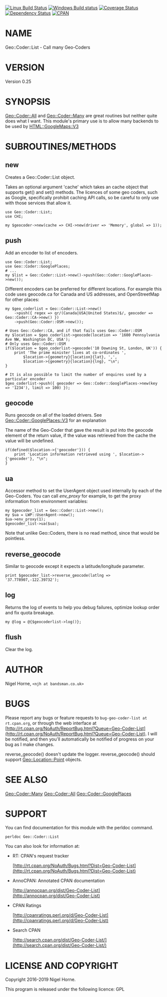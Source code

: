 [![Linux Build Status](https://travis-ci.org/nigelhorne/Geo-Coder-List.svg?branch=master)](https://travis-ci.org/nigelhorne/Geo-Coder-List)
[![Windows Build status](https://ci.appveyor.com/api/projects/status/naayd09612e10llw/branch/master?svg=true)](https://ci.appveyor.com/project/nigelhorne/geo-coder-list/branch/master)
[![Coverage Status](https://coveralls.io/repos/github/nigelhorne/Geo-Coder-List/badge.svg?branch=master)](https://coveralls.io/github/nigelhorne/Geo-Coder-List?branch=master)
[![Dependency Status](https://dependencyci.com/github/nigelhorne/Geo-Coder-List/badge)](https://dependencyci.com/github/nigelhorne/Geo-Coder-List)
[![CPAN](https://img.shields.io/cpan/v/Geo-Coder-List.svg)](http://search.cpan.org/~nhorne/Geo-Coder-List/)

# NAME

Geo::Coder::List - Call many Geo-Coders

# VERSION

Version 0.25

# SYNOPSIS

[Geo::Coder::All](https://metacpan.org/pod/Geo::Coder::All)
and
[Geo::Coder::Many](https://metacpan.org/pod/Geo::Coder::Many)
are great routines but neither quite does what I want.
This module's primary use is to allow many backends to be used by
[HTML::GoogleMaps::V3](https://metacpan.org/pod/HTML::GoogleMaps::V3)

# SUBROUTINES/METHODS

## new

Creates a Geo::Coder::List object.

Takes an optional argument 'cache' which takes an cache object that supports
get() and set() methods.
The licences of some geo coders,
such as Google,
specifically prohibit caching API calls,
so be careful to only use with those services that allow it.

    use Geo::Coder::List;
    use CHI;

    my $geocoder->new(cache => CHI->new(driver => 'Memory', global => 1));

## push

Add an encoder to list of encoders.

    use Geo::Coder::List;
    use Geo::Coder::GooglePlaces;
    # ...
    my $list = Geo::Coder::List->new()->push(Geo::Coder::GooglePlaces->new());

Different encoders can be preferred for different locations.
For example this code uses geocode.ca for Canada and US addresses,
and OpenStreetMap for other places:

    my $geo_coderlist = Geo::Coder::List->new()
        ->push({ regex => qr/(Canada|USA|United States)$/, geocoder => Geo::Coder::CA->new() })
        ->push(Geo::Coder::OSM->new());

    # Uses Geo::Coder::CA, and if that fails uses Geo::Coder::OSM
    my $location = $geo_coderlist->geocode(location => '1600 Pennsylvania Ave NW, Washington DC, USA');
    # Only uses Geo::Coder::OSM
    if($location = $geo_coderlist->geocode('10 Downing St, London, UK')) {
        print 'The prime minister lives at co-ordinates ',
            $location->{geometry}{location}{lat}, ',',
            $location->{geometry}{location}{lng}, "\n";
    }

    # It is also possible to limit the number of enquires used by a particular encoder
    $geo_coderlist->push({ geocoder => Geo::Coder::GooglePlaces->new(key => '1234'), limit => 100) });

## geocode

Runs geocode on all of the loaded drivers.
See [Geo::Coder::GooglePlaces::V3](https://metacpan.org/pod/Geo::Coder::GooglePlaces::V3) for an explanation

The name of the Geo-Coder that gave the result is put into the geocode element of the
return value, if the value was retrieved from the cache the value will be undefined.

    if(defined($location->{'geocoder'})) {
        print 'Location information retrieved using ', $location->{'geocoder'}, "\n";
    }

## ua

Accessor method to set the UserAgent object used internally by each of the Geo-Coders. You
can call _env\_proxy_ for example, to get the proxy information from
environment variables:

    my $geocoder_list = Geo::Coder::List->new();
    my $ua = LWP::UserAgent->new();
    $ua->env_proxy(1);
    $geocoder_list->ua($ua);

Note that unlike Geo::Coders, there is no read method, since that would be pointless.

## reverse\_geocode

Similar to geocode except it expects a latitude/longitude parameter.

    print $geocoder_list->reverse_geocode(latlng => '37.778907,-122.39732');

## log

Returns the log of events to help you debug failures,
optimize lookup order and fix quota breakage.

    my @log = @{$geocoderlist->log()};

## flush

Clear the log.

# AUTHOR

Nigel Horne, `<njh at bandsman.co.uk>`

# BUGS

Please report any bugs or feature requests to `bug-geo-coder-list at rt.cpan.org`,
or through the web interface at
[http://rt.cpan.org/NoAuth/ReportBug.html?Queue=Geo-Coder-List](http://rt.cpan.org/NoAuth/ReportBug.html?Queue=Geo-Coder-List).
I will be notified, and then you'll
automatically be notified of progress on your bug as I make changes.

reverse\_geocode() doesn't update the logger.
reverse\_geocode() should support [Geo::Location::Point](https://metacpan.org/pod/Geo::Location::Point) objects.

# SEE ALSO

[Geo::Coder::Many](https://metacpan.org/pod/Geo::Coder::Many)
[Geo::Coder::All](https://metacpan.org/pod/Geo::Coder::All)
[Geo::Coder::GooglePlaces](https://metacpan.org/pod/Geo::Coder::GooglePlaces)

# SUPPORT

You can find documentation for this module with the perldoc command.

    perldoc Geo::Coder::List

You can also look for information at:

- RT: CPAN's request tracker

    [http://rt.cpan.org/NoAuth/Bugs.html?Dist=Geo-Coder-List](http://rt.cpan.org/NoAuth/Bugs.html?Dist=Geo-Coder-List)

- AnnoCPAN: Annotated CPAN documentation

    [http://annocpan.org/dist/Geo-Coder-List](http://annocpan.org/dist/Geo-Coder-List)

- CPAN Ratings

    [http://cpanratings.perl.org/d/Geo-Coder-List](http://cpanratings.perl.org/d/Geo-Coder-List)

- Search CPAN

    [http://search.cpan.org/dist/Geo-Coder-List/](http://search.cpan.org/dist/Geo-Coder-List/)

# LICENSE AND COPYRIGHT

Copyright 2016-2019 Nigel Horne.

This program is released under the following licence: GPL
